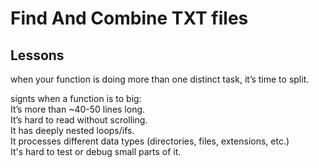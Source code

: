 # Find And Combine TXT files


## Lessons

when your function is doing more than one distinct task, it’s time to split.

signts when a function is to big:<br>
It’s more than ~40-50 lines long. <br>
It’s hard to read without scrolling.<br>
It has deeply nested loops/ifs.<br>
It processes different data types (directories, files, extensions, etc.)<br>
It's hard to test or debug small parts of it.<br>

